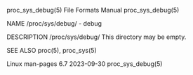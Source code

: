 proc_sys_debug(5)						      File Formats Manual						     proc_sys_debug(5)

NAME
       /proc/sys/debug/ - debug

DESCRIPTION
       /proc/sys/debug/
	      This directory may be empty.

SEE ALSO
       proc(5), proc_sys(5)

Linux man-pages 6.7							  2023-09-30							     proc_sys_debug(5)
